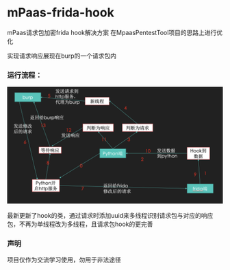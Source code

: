 # mPaas-frida-hook
mPaas请求包加密frida hook解决方案
在MpaasPentestTool项目的思路上进行优化

实现请求响应展现在burp的一个请求包内

### 运行流程：

<img src="./img/lc.png">

最新更新了hook的类，通过请求时添加uuid来多线程识别请求包与对应的响应包，不再为单线程改为多线程，且请求包hook的更完善

### 声明

项目仅作为交流学习使用，勿用于非法途径

